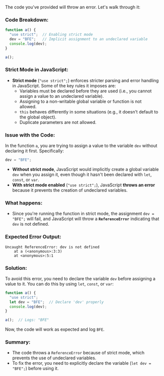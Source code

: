 The code you've provided will throw an error. Let's walk through it:

### Code Breakdown:
```javascript
function a() {
  "use strict";  // Enabling strict mode
  dev = "BFE";   // Implicit assignment to an undeclared variable
  console.log(dev);
}

a();
```

### **Strict Mode in JavaScript:**

- **Strict mode** (`"use strict";`) enforces stricter parsing and error handling in JavaScript. Some of the key rules it imposes are:
  - Variables must be declared before they are used (i.e., you cannot assign a value to an undeclared variable).
  - Assigning to a non-writable global variable or function is not allowed.
  - `this` behaves differently in some situations (e.g., it doesn't default to the global object).
  - Duplicate parameters are not allowed.

### **Issue with the Code:**

In the function `a`, you are trying to assign a value to the variable `dev` without declaring it first. Specifically:

```javascript
dev = "BFE";
```

- **Without strict mode**, JavaScript would implicitly create a global variable `dev` when you assign it, even though it hasn't been declared with `let`, `const`, or `var`.
- **With strict mode enabled** (`"use strict";`), JavaScript **throws an error** because it prevents the creation of undeclared variables.

### **What happens:**

- Since you're running the function in strict mode, the assignment `dev = "BFE";` will fail, and JavaScript will throw a **`ReferenceError`** indicating that `dev` is not defined.

### **Expected Error Output:**

```
Uncaught ReferenceError: dev is not defined
    at a (<anonymous>:3:3)
    at <anonymous>:5:1
```

### **Solution:**

To avoid this error, you need to declare the variable `dev` before assigning a value to it. You can do this by using `let`, `const`, or `var`:

```javascript
function a() {
  "use strict";
  let dev = "BFE";  // Declare 'dev' properly
  console.log(dev);
}

a();  // Logs: "BFE"
```

Now, the code will work as expected and log `BFE`.

### **Summary:**

- The code throws a `ReferenceError` because of strict mode, which prevents the use of undeclared variables.
- To fix the error, you need to explicitly declare the variable (`let dev = "BFE";`) before using it.